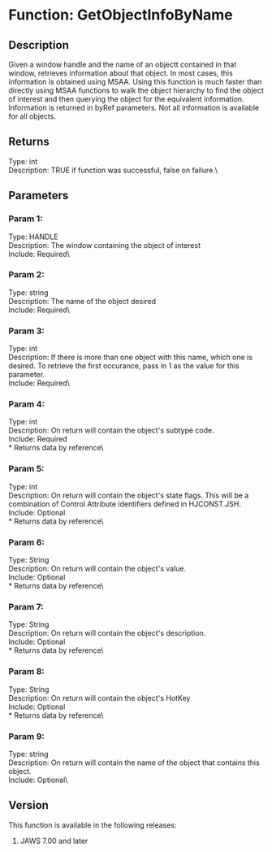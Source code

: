 # Function: GetObjectInfoByName

## Description

Given a window handle and the name of an objectt contained in that
window, retrieves information about that object. In most cases, this
information is obtained using MSAA. Using this function is much faster
than directly using MSAA functions to walk the object hierarchy to find
the object of interest and then querying the object for the equivalent
information. Information is returned in byRef parameters. Not all
information is available for all objects.

## Returns

Type: int\
Description: TRUE if function was successful, false on failure.\

## Parameters

### Param 1:

Type: HANDLE\
Description: The window containing the object of interest\
Include: Required\

### Param 2:

Type: string\
Description: The name of the object desired\
Include: Required\

### Param 3:

Type: int\
Description: If there is more than one object with this name, which one
is desired. To retrieve the first occurance, pass in 1 as the value for
this parameter.\
Include: Required\

### Param 4:

Type: int\
Description: On return will contain the object\'s subtype code.\
Include: Required\
\* Returns data by reference\

### Param 5:

Type: int\
Description: On return will contain the object\'s state flags. This will
be a combination of Control Attribute identifiers defined in
HJCONST.JSH.\
Include: Optional\
\* Returns data by reference\

### Param 6:

Type: String\
Description: On return will contain the object\'s value.\
Include: Optional\
\* Returns data by reference\

### Param 7:

Type: String\
Description: On return will contain the object\'s description.\
Include: Optional\
\* Returns data by reference\

### Param 8:

Type: String\
Description: On return will contain the object\'s HotKey\
Include: Optional\
\* Returns data by reference\

### Param 9:

Type: string\
Description: On return will contain the name of the object that contains
this object.\
Include: Optional\

## Version

This function is available in the following releases:

1.  JAWS 7.00 and later
